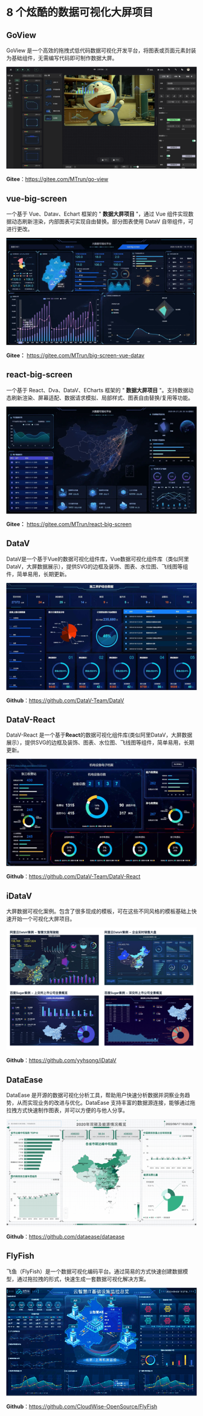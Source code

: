 # 8 个炫酷的数据可视化大屏项目

## GoView

GoView 是一个高效的拖拽式低代码数据可视化开发平台，将图表或页面元素封装为基础组件，无需编写代码即可制作数据大屏。

![](../../\images\big-screen-project-1.png)

**Gitee**：https://gitee.com/MTrun/go-view

## vue-big-screen

一个基于 Vue、Datav、Echart 框架的 " **数据大屏项目** "，通过 Vue 组件实现数据动态刷新渲染，内部图表可实现自由替换。部分图表使用 DataV 自带组件，可进行更改。

![](../../\images\big-screen-project-2.png)

**Gitee：** https://gitee.com/MTrun/big-screen-vue-datav

## react-big-screen

一个基于 React、Dva、DataV、ECharts 框架的 " **数据大屏项目** "。支持数据动态刷新渲染、屏幕适配、数据请求模拟、局部样式、图表自由替换/复用等功能。

![](../../\images\big-screen-project-3.png)

**Gitee：** https://gitee.com/MTrun/react-big-screen

## DataV

DataV是一个基于Vue的数据可视化组件库，Vue数据可视化组件库（类似阿里DataV，大屏数据展示），提供SVG的边框及装饰、图表、水位图、飞线图等组件，简单易用，长期更新。

![](../../\images\big-screen-project-4.png)

**Github**：https://github.com/DataV-Team/DataV

## DataV-React

DataV-React 是一个基于**React**的数据可视化组件库(类似阿里DataV，大屏数据展示），提供SVG的边框及装饰、图表、水位图、飞线图等组件，简单易用，长期更新。

![](../../\images\big-screen-project-5.png)

**Github**：https://github.com/DataV-Team/DataV-React

## iDataV

大屏数据可视化案例。包含了很多现成的模板，可在这些不同风格的模板基础上快速开始一个可视化大屏项目。

![](../../\images\big-screen-project-6.png)

**Github**：https://github.com/yyhsong/iDataV

## DataEase

DataEase 是开源的数据可视化分析工具，帮助用户快速分析数据并洞察业务趋势，从而实现业务的改进与优化。DataEase 支持丰富的数据源连接，能够通过拖拉拽方式快速制作图表，并可以方便的与他人分享。

![](../../\images\big-screen-project-7.png)

**Github**：https://github.com/dataease/dataease

## FlyFish

飞鱼（FlyFish）是一个数据可视化编码平台。通过简易的方式快速创建数据模型，通过拖拉拽的形式，快速生成一套数据可视化解决方案。

![](../../\images\big-screen-project-8.png)

**Github**：https://github.com/CloudWise-OpenSource/FlyFish
